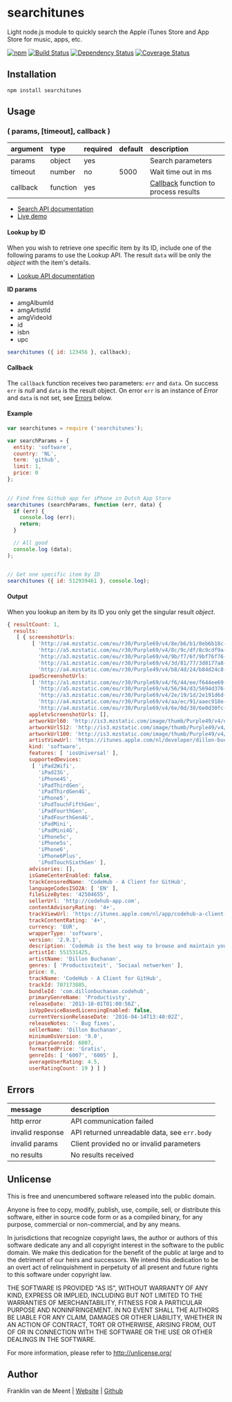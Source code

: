 searchitunes
============

Light node.js module to quickly search the Apple iTunes Store and App Store for music, apps, etc.

[![npm](https://img.shields.io/npm/v/searchitunes.svg?maxAge=3600)](https://github.com/fvdm/nodejs-searchitunes/blob/master/CHANGELOG.md)
[![Build Status](https://travis-ci.org/fvdm/nodejs-searchitunes.svg?branch=master)](https://travis-ci.org/fvdm/nodejs-searchitunes)
[![Dependency Status](https://gemnasium.com/badges/github.com/fvdm/nodejs-searchitunes.svg)](https://gemnasium.com/github.com/fvdm/nodejs-searchitunes#runtime-dependencies)
[![Coverage Status](https://coveralls.io/repos/github/fvdm/nodejs-searchitunes/badge.svg?branch=master)](https://coveralls.io/github/fvdm/nodejs-searchitunes?branch=master)


Installation
------------

`npm install searchitunes`


Usage
-----

### ( params, [timeout], callback )

argument  | type     | required | default | description
:---------|:---------|:---------|:--------|:------------------------------
params    | object   | yes      |         | Search parameters
timeout   | number   | no       | 5000    | Wait time out in ms
callback  | function | yes      |         | [Callback](#callback) function to process results


* [Search API documentation](https://affiliate.itunes.apple.com/resources/documentation/itunes-store-web-service-search-api/#overview)
* [Live demo](https://tonicdev.com/npm/searchitunes)


#### Lookup by ID

When you wish to retrieve one specific item by its ID,
include one of the following params to use the Lookup API.
The result `data` will be only the _object_ with the item's details.

* [Lookup API documentation](https://affiliate.itunes.apple.com/resources/documentation/itunes-store-web-service-search-api/#lookup)


**ID params**

* amgAlbumId
* amgArtistId
* amgVideoId
* id
* isbn
* upc


```js
searchitunes ({ id: 123456 }, callback);
```


#### Callback

The `callback` function receives two parameters: `err` and `data`.
On success `err` is _null_ and `data` is the result object.
On error `err` is an instance of _Error_ and `data` is not set, see [Errors](#errors) below.


#### Example

```js
var searchitunes = require ('searchitunes');

var searchParams = {
  entity: 'software',
  country: 'NL',
  term: 'github',
  limit: 1,
  price: 0
};
  

// Find free Github app for iPhone in Dutch App Store
searchitunes (searchParams, function (err, data) {
  if (err) {
    console.log (err);
    return;
  }

  // All good
  console.log (data);
);


// Get one specific item by ID
searchitunes ({ id: 512939461 }, console.log);
```


#### Output

When you lookup an item by its ID you only get the singular result _object_.

```js
{ resultCount: 1,
  results: 
   [ { screenshotUrls: 
        [ 'http://a4.mzstatic.com/eu/r30/Purple69/v4/8e/b6/b1/8eb6b18c-1703-3fe9-1311-9a891a851f2b/screen1136x1136.jpeg',
          'http://a5.mzstatic.com/eu/r30/Purple69/v4/8c/9c/df/8c9cdf9a-36ec-9b81-63af-68be202691d3/screen1136x1136.jpeg',
          'http://a3.mzstatic.com/eu/r30/Purple69/v4/9b/f7/6f/9bf76f76-05d8-80b0-4b9f-6dbb365a782a/screen1136x1136.jpeg',
          'http://a1.mzstatic.com/eu/r30/Purple69/v4/3d/81/77/3d8177a8-2653-7cbb-e04c-d45942ca980e/screen1136x1136.jpeg',
          'http://a4.mzstatic.com/eu/r30/Purple49/v4/b8/4d/24/b84d24c8-3647-9df3-2244-ea0ddea32bc6/screen1136x1136.jpeg' ],
       ipadScreenshotUrls: 
        [ 'http://a1.mzstatic.com/eu/r30/Purple69/v4/f6/44/ee/f644ee69-53ed-65dd-85f0-24cf31f7daa1/screen480x480.jpeg',
          'http://a5.mzstatic.com/eu/r30/Purple69/v4/56/94/d3/5694d376-cea1-ab3f-51b4-f771c73c9bce/screen480x480.jpeg',
          'http://a3.mzstatic.com/eu/r30/Purple69/v4/2e/19/1d/2e191d6d-c571-360a-5d7c-a5a3e636af39/screen480x480.jpeg',
          'http://a4.mzstatic.com/eu/r30/Purple69/v4/aa/ec/91/aaec918e-4e32-f90e-dc18-9d183a636925/screen480x480.jpeg',
          'http://a4.mzstatic.com/eu/r30/Purple69/v4/6e/0d/30/6e0d30fc-aaa8-f3f4-0fd7-42f92b876e96/screen480x480.jpeg' ],
       appletvScreenshotUrls: [],
       artworkUrl60: 'http://is3.mzstatic.com/image/thumb/Purple49/v4/e9/84/67/e98467b8-388e-33fc-5ddd-70c1bf0e01ea/source/60x60bb.jpg',
       artworkUrl512: 'http://is3.mzstatic.com/image/thumb/Purple49/v4/e9/84/67/e98467b8-388e-33fc-5ddd-70c1bf0e01ea/source/512x512bb.jpg',
       artworkUrl100: 'http://is3.mzstatic.com/image/thumb/Purple49/v4/e9/84/67/e98467b8-388e-33fc-5ddd-70c1bf0e01ea/source/100x100bb.jpg',
       artistViewUrl: 'https://itunes.apple.com/nl/developer/dillon-buchanan/id551531425?uo=4',
       kind: 'software',
       features: [ 'iosUniversal' ],
       supportedDevices: 
        [ 'iPad2Wifi',
          'iPad23G',
          'iPhone4S',
          'iPadThirdGen',
          'iPadThirdGen4G',
          'iPhone5',
          'iPodTouchFifthGen',
          'iPadFourthGen',
          'iPadFourthGen4G',
          'iPadMini',
          'iPadMini4G',
          'iPhone5c',
          'iPhone5s',
          'iPhone6',
          'iPhone6Plus',
          'iPodTouchSixthGen' ],
       advisories: [],
       isGameCenterEnabled: false,
       trackCensoredName: 'CodeHub - A Client for GitHub',
       languageCodesISO2A: [ 'EN' ],
       fileSizeBytes: '42504655',
       sellerUrl: 'http://codehub-app.com',
       contentAdvisoryRating: '4+',
       trackViewUrl: 'https://itunes.apple.com/nl/app/codehub-a-client-for-github/id707173885?mt=8&uo=4',
       trackContentRating: '4+',
       currency: 'EUR',
       wrapperType: 'software',
       version: '2.9.1',
       description: 'CodeHub is the best way to browse and maintain your GitHub repositories on any iPhone, iPod Touch, and iPad device! Keep an eye on your projects with the ability to view everything from pull requests to commenting on individual file diffs in the latest changeset. CodeHub brings GitHub to your finger tips in a sleek and efficient design. \n\nFeatures include: \n\n- GitHub.com and GitHub Enterprise support\n- Multiple GitHub profiles for easy switching \n- View repository events, issues, and change sets, pull requests, etc..\n- Browse source directories & files with beautiful syntax highlighting\n- Edit files and commit them!\n- View file diffs from checkins and pull requests\n- Update, comment and manage repository issues\n- Upload images directly from your devices to comments/issues.\n- Explore other GitHub open source repositories \n- Inline commit commenting\n- Access your public, private, and starred gists\n- Slide out menu for quick and efficient navigation\n- Much much more! \n\nFollow the project on twitter: @CodeHubApp\n\nPlease note: CodeHub is not affiliated with GitHub in any way. CodeHub is a third-party GitHub client.',
       artistId: 551531425,
       artistName: 'Dillon Buchanan',
       genres: [ 'Productiviteit', 'Sociaal netwerken' ],
       price: 0,
       trackName: 'CodeHub - A Client for GitHub',
       trackId: 707173885,
       bundleId: 'com.dillonbuchanan.codehub',
       primaryGenreName: 'Productivity',
       releaseDate: '2013-10-01T01:00:56Z',
       isVppDeviceBasedLicensingEnabled: false,
       currentVersionReleaseDate: '2016-04-14T13:40:02Z',
       releaseNotes: '- Bug fixes',
       sellerName: 'Dillon Buchanan',
       minimumOsVersion: '9.0',
       primaryGenreId: 6007,
       formattedPrice: 'Gratis',
       genreIds: [ '6007', '6005' ],
       averageUserRating: 4.5,
       userRatingCount: 19 } ] }
```


Errors
------

message          | description
:----------------|:--------------------------------------------
http error       | API communication failed
invalid response | API returned unreadable data, see `err.body`
invalid params   | Client provided no or invalid parameters
no results       | No results received


Unlicense
---------

This is free and unencumbered software released into the public domain.

Anyone is free to copy, modify, publish, use, compile, sell, or
distribute this software, either in source code form or as a compiled
binary, for any purpose, commercial or non-commercial, and by any
means.

In jurisdictions that recognize copyright laws, the author or authors
of this software dedicate any and all copyright interest in the
software to the public domain. We make this dedication for the benefit
of the public at large and to the detriment of our heirs and
successors. We intend this dedication to be an overt act of
relinquishment in perpetuity of all present and future rights to this
software under copyright law.

THE SOFTWARE IS PROVIDED "AS IS", WITHOUT WARRANTY OF ANY KIND,
EXPRESS OR IMPLIED, INCLUDING BUT NOT LIMITED TO THE WARRANTIES OF
MERCHANTABILITY, FITNESS FOR A PARTICULAR PURPOSE AND NONINFRINGEMENT.
IN NO EVENT SHALL THE AUTHORS BE LIABLE FOR ANY CLAIM, DAMAGES OR
OTHER LIABILITY, WHETHER IN AN ACTION OF CONTRACT, TORT OR OTHERWISE,
ARISING FROM, OUT OF OR IN CONNECTION WITH THE SOFTWARE OR THE USE OR
OTHER DEALINGS IN THE SOFTWARE.

For more information, please refer to <http://unlicense.org/>


Author
------

Franklin van de Meent
| [Website](https://frankl.in)
| [Github](https://github.com/fvdm)
